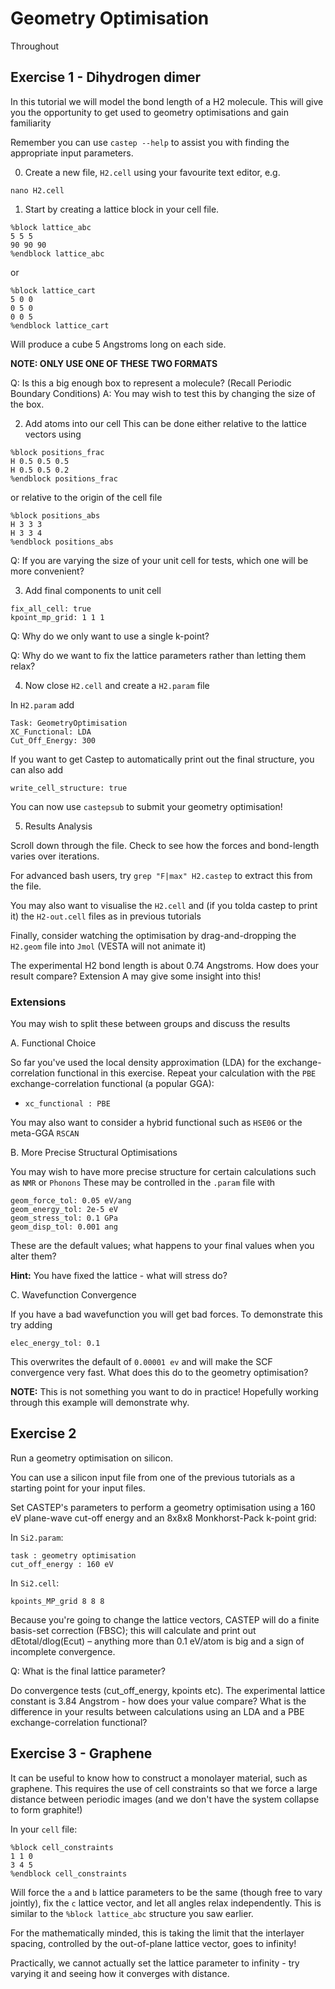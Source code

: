 # Geometry Optimisation

Throughout 

## Exercise 1 - Dihydrogen dimer

In this tutorial we will model the bond length of a H2 molecule. This will give you the opportunity to get used to 
geometry optimisations and gain familiarity 

Remember you can use `castep --help` to assist you with finding the appropriate input parameters.

0. Create a new file, `H2.cell` using your favourite text editor, e.g.

  ```
  nano H2.cell
  ```
  
1. Start by creating a lattice block in your cell file.

  ```
  %block lattice_abc
  5 5 5 
  90 90 90
  %endblock lattice_abc
  ```

or
  ```
  %block lattice_cart
  5 0 0
  0 5 0
  0 0 5
  %endblock lattice_cart
  ```
  
Will produce a cube 5 Angstroms long on each side.

**NOTE: ONLY USE ONE OF THESE TWO FORMATS**

  Q: Is this a big enough box to represent a molecule? (Recall Periodic Boundary Conditions)
  A: You may wish to test this by changing the size of the box.

2. Add atoms into our cell
  This can be done either relative to the lattice vectors using

  ```
  %block positions_frac
  H 0.5 0.5 0.5
  H 0.5 0.5 0.2
  %endblock positions_frac
  ``` 
   
  or relative to the origin of the cell file
  
  ```
  %block positions_abs
  H 3 3 3 
  H 3 3 4
  %endblock positions_abs
  ```
  
  Q: If you are varying the size of your unit cell for tests, which one will be more convenient?

3. Add final components to unit cell
  
  ```
  fix_all_cell: true
  kpoint_mp_grid: 1 1 1
  ```
  
  Q: Why do we only want to use a single k-point?
    
  Q: Why do we want to fix the lattice parameters rather than letting them relax?
  
4. Now close `H2.cell` and create a `H2.param` file

In `H2.param` add

```
Task: GeometryOptimisation
XC_Functional: LDA
Cut_Off_Energy: 300
```

If you want to get Castep to automatically print out the final structure, you can also add
  ```
  write_cell_structure: true
  ```

You can now use `castepsub` to submit your geometry optimisation!

5. Results Analysis

  Scroll down through the file. Check to see how the forces and bond-length varies over iterations.
  
  For advanced bash users, try `grep "F|max" H2.castep` to extract this from the file.
  
  You may also want to visualise the `H2.cell` and (if you tolda castep to print it) the `H2-out.cell` files as in previous tutorials
  
  Finally, consider watching the optimisation by drag-and-dropping the `H2.geom` file into `Jmol` (VESTA will not animate it)


  The experimental H2 bond length is about 0.74 Angstroms. How does your result compare? Extension A may give some insight into this! 

### Extensions

You may wish to split these between groups and discuss the results

A. Functional Choice

  So far you've used the local density approximation (LDA) for the exchange-correlation functional in this exercise. 
  Repeat your calculation with the `PBE` exchange-correlation functional (a popular GGA):


  * ``xc_functional : PBE``

  You may also want to consider a hybrid functional such as `HSE06` or the meta-GGA `RSCAN`

B. More Precise Structural Optimisations

  You may wish to have more precise structure for certain  calculations such as `NMR` or `Phonons`
  These may be controlled in the `.param` file with
  
  ```
  geom_force_tol: 0.05 eV/ang
  geom_energy_tol: 2e-5 eV
  geom_stress_tol: 0.1 GPa 
  geom_disp_tol: 0.001 ang
  ```
  
  These are the default values; what happens to your final values when you alter them?
  
  **Hint:** You have fixed the lattice - what will stress do?

C. Wavefunction Convergence

  If you have a bad wavefunction you will get bad forces. To demonstrate this try adding
  
  ```
  elec_energy_tol: 0.1
  ```
  
  This overwrites the default of `0.00001 ev` and will make the SCF convergence very fast. What does this do to the geometry optimisation?
  
  **NOTE:** This is not something you want to do in practice! Hopefully working through this example will demonstrate why.


## Exercise 2

  Run a geometry optimisation on silicon.

  You can use a silicon input file from one of the previous tutorials as a starting point for your input files.

  Set CASTEP's parameters to perform a geometry optimisation using a 160 eV plane-wave cut-off energy and an 8x8x8 Monkhorst-Pack k-point grid:
  
  In `Si2.param`:
  
  ```
  task : geometry optimisation
  cut_off_energy : 160 eV 
  ```
    
  In `Si2.cell`:
  
  ```
  kpoints_MP_grid 8 8 8
  ```

  Because you're going to change the lattice vectors, CASTEP will do a finite basis-set correction (FBSC); this will calculate and print out dEtotal/dlog(Ecut) –         anything more than 0.1 eV/atom is big and a sign of incomplete convergence.


  Q: What is the final lattice parameter?


  Do convergence tests (cut_off_energy, kpoints etc). The experimental lattice constant is 3.84 Angstrom - how does your value compare?
  What is the difference in your results between calculations using an LDA and a PBE exchange-correlation functional?

## Exercise 3 - Graphene

  It can be useful to know how to construct a monolayer material, such as graphene.
  This requires the use of cell constraints so that we force a large distance between periodic images
  (and we don't have the system collapse to form graphite!)
  
  In your `cell` file:
  
  ```
  %block cell_constraints
  1 1 0
  3 4 5
  %endblock cell_constraints
  ```
  
  Will force the `a` and `b` lattice parameters to be the same (though free to vary jointly), fix the `c` lattice vector,
  and let all angles relax independently. This is similar to the `%block lattice_abc` structure you saw earlier.
  
  For the mathematically minded, this is taking the limit that the interlayer spacing, controlled by the out-of-plane lattice vector, goes to infinity!
  
  Practically, we cannot actually set the lattice parameter to infinity - try varying it and seeing how it converges with distance.
  
  

